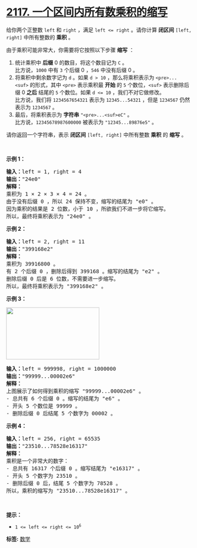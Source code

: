 # [2117. 一个区间内所有数乘积的缩写](https://leetcode-cn.com/problems/abbreviating-the-product-of-a-range)
<p>给你两个正整数&nbsp;<code>left</code>&nbsp;和&nbsp;<code>right</code>&nbsp;，满足&nbsp;<code>left &lt;= right</code>&nbsp;。请你计算&nbsp;<strong>闭区间</strong>&nbsp;<code>[left, right]</code>&nbsp;中所有整数的&nbsp;<strong>乘积</strong>&nbsp;。</p>

<p>由于乘积可能非常大，你需要将它按照以下步骤 <strong>缩写</strong>&nbsp;：</p>

<ol>
	<li>统计乘积中&nbsp;<strong>后缀</strong>&nbsp;0 的数目，将这个数目记为&nbsp;<code>C</code>&nbsp;。<br>
	比方说，<code>1000</code>&nbsp;中有 <code>3</code> 个后缀 0&nbsp;，<code>546</code>&nbsp;中没有后缀 0 。</li>
	<li>将乘积中剩余数字记为&nbsp;<code>d</code>&nbsp;。如果&nbsp;<code>d &gt; 10</code>&nbsp;，那么将乘积表示为&nbsp;<code>&lt;pre&gt;...&lt;suf&gt;</code>&nbsp;的形式，其中&nbsp;<code>&lt;pre&gt;</code>&nbsp;表示乘积最 <strong>开始</strong>&nbsp;的 <code>5</code>&nbsp;个数位，<code>&lt;suf&gt;</code>&nbsp;表示删除后缀 0 <strong>之后</strong>&nbsp;结尾的 <code>5</code>&nbsp;个数位。如果&nbsp;<code>d &lt;= 10</code>&nbsp;，我们不对它做修改。<br>
	比方说，我们将&nbsp;<code>1234567654321</code>&nbsp;表示为&nbsp;<code>12345...54321</code>&nbsp;，但是&nbsp;<code>1234567</code>&nbsp;仍然表示为&nbsp;<code>1234567</code>&nbsp;。</li>
	<li>最后，将乘积表示为 <strong>字符串</strong>&nbsp;<code>"&lt;pre&gt;...&lt;suf&gt;eC"</code>&nbsp;。<br>
	比方说，<code>12345678987600000</code>&nbsp;被表示为&nbsp;<code>"12345...89876e5"</code>&nbsp;。</li>
</ol>

<p>请你返回一个字符串，表示 <strong>闭区间</strong>&nbsp;<code>[left, right]</code>&nbsp;中所有整数&nbsp;<strong>乘积</strong>&nbsp;的&nbsp;<strong>缩写</strong>&nbsp;。</p>

<p>&nbsp;</p>

<p><strong>示例 1：</strong></p>

<pre><b>输入：</b>left = 1, right = 4
<b>输出：</b>"24e0"
<strong>解释：</strong>
乘积为 1 × 2 × 3 × 4 = 24 。
由于没有后缀 0 ，所以 24 保持不变，缩写的结尾为 "e0" 。
因为乘积的结果是 2 位数，小于 10 ，所欲我们不进一步将它缩写。
所以，最终将乘积表示为 "24e0" 。
</pre>

<p><strong>示例 2：</strong></p>

<pre><b>输入：</b>left = 2, right = 11
<b>输出：</b>"399168e2"
<strong>解释：</strong>
乘积为 39916800 。
有 2 个后缀 0 ，删除后得到 399168 。缩写的结尾为 "e2" 。
删除后缀 0 后是 6 位数，不需要进一步缩写。
所以，最终将乘积表示为 "399168e2" 。
</pre>

<p><strong>示例 3：</strong></p>

<p><img alt="" src="https://assets.leetcode.com/uploads/2021/11/17/productdrawio.png" style="width: 250px; height: 140px;"></p>

<pre><b>输入：</b>left = 999998, right = 1000000
<b>输出：</b>"99999...00002e6"
<strong>解释：</strong>
上图展示了如何得到乘积的缩写 "99999...00002e6" 。
- 总共有 6 个后缀 0 。缩写的结尾为 "e6" 。
- 开头 5 个数位是 99999 。
- 删除后缀 0 后结尾 5 个数字为 00002 。
</pre>

<p><strong>示例 4：</strong></p>

<pre><b>输入：</b>left = 256, right = 65535
<b>输出：</b>"23510...78528e16317"
<strong>解释：</strong>
乘积是一个非常大的数字：
- 总共有 16317 个后缀 0 。缩写结尾为 "e16317" 。
- 开头 5 个数字为 23510 。
- 删除后缀 0 后，结尾 5 个数字为 78528 。
所以，乘积的缩写为 "23510...78528e16317" 。
</pre>

<p>&nbsp;</p>

<p><strong>提示：</strong></p>

<ul>
	<li><code>1 &lt;= left &lt;=&nbsp;right &lt;= 10<sup>6</sup></code></li>
</ul>

**标签:**  [数学](https://leetcode-cn.com/tag/math) 